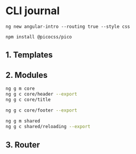 # CLI journal

```
ng new angular-intro --routing true --style css

npm install @picocss/pico

```

## 1. Templates

## 2. Modules

```bash
ng g m core
ng g c core/header --export
ng g c core/title

ng g c core/footer --export

ng g m shared
ng g c shared/reloading --export
```

## 3. Router

```bash



```
